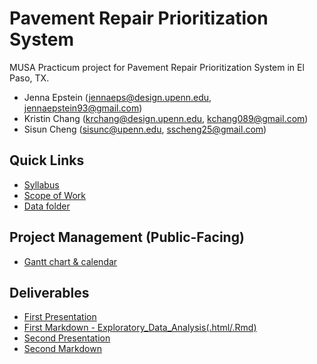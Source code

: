 # Pavement Repair Prioritization System
MUSA Practicum project for Pavement Repair Prioritization System in El Paso, TX.
 - Jenna Epstein (jennaeps@design.upenn.edu, jennaepstein93@gmail.com)
 - Kristin Chang (krchang@design.upenn.edu, kchang089@gmail.com)
 - Sisun Cheng (sisunc@upenn.edu, sscheng25@gmail.com)

## Quick Links
 - [Syllabus](https://docs.google.com/document/d/1ByAQFsgWzwg0lnT_Em_cFwXRydkMG4zSLR7Q3Mz05ow/edit)
 - [Scope of Work](https://docs.google.com/document/d/1kldKa0Oofjw67Z5Fcpbhv-jthlWQRh58qbjU2blZAyg/edit)
 - [Data folder](https://drive.google.com/drive/folders/12EN5rnzeCIoXZXYbeJAadyw3EhFPKxJA?usp=sharing)
 
## Project Management (Public-Facing)
- [Gantt chart & calendar](https://coda.io/d/MUSA801-El-Paso-Group-Project-Management-Public-View_dMklASuZLoQ)

## Deliverables
- [First Presentation](https://docs.google.com/presentation/d/1JOGHycc9fFwSdGAu4EzRVXzFVSFH1RRHknPAUwKfPFk/edit#slide=id.g115e53c21e0_0_225)
- [First Markdown - Exploratory_Data_Analysis(.html/.Rmd)](https://github.com/sscheng25/Pavement_Repair_Prioritization_System/blob/main/Exploratory_Data_Analysis.html)
- [Second Presentation](https://docs.google.com/presentation/d/11aS4eTrVa6-8GkOAA2R9YS2aTQHHKxNDIiN7J0pR7oU/edit?usp=sharing)
- [Second Markdown]()
